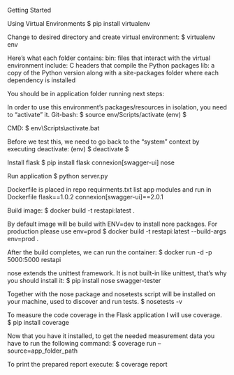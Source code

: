 Getting Started

Using Virtual Environments
$ pip install virtualenv

Change to desired directory and create virtual environment:
$ virtualenv env

Here’s what each folder contains:
    bin: files that interact with the virtual environment
    include: C headers that compile the Python packages
    lib: a copy of the Python version along with a site-packages folder where each dependency is installed

You should be in application folder running next steps:

In order to use this environment’s packages/resources in isolation, you need to “activate” it. 
Git-bash:
$ source env/Scripts/activate
(env) $

CMD:
$ env\Scripts\activate.bat

Before we test this, we need to go back to the “system” context by executing deactivate:
(env) $ deactivate
$

Install flask
$ pip install flask connexion[swagger-ui] nose

Run application
$ python server.py

Dockerfile is placed in repo
requirments.txt list app modules and run in Dockerfile
flask==1.0.2
connexion[swagger-ui]==2.0.1

Build image:
$ docker build -t restapi:latest .

By default image will be build with ENV=dev to install nore packages. For production please use env=prod
$ docker build -t restapi:latest --build-args env=prod .

After the build completes, we can run the container:
$ docker run -d -p 5000:5000 restapi

nose extends the unittest framework. It is not built-in like unittest, that’s why you should install it:
$ pip install nose swagger-tester


Together with the nose package and nosetests script will be installed on your machine, used to discover and run tests.
$ nosetests -v

To measure the code coverage in the Flask application I will use coverage.
$ pip install coverage

Now that you have it installed, to get the needed measurement data you have to run the following command:
$ coverage run –source=app_folder_path

To print the prepared report execute:
$ coverage report 
